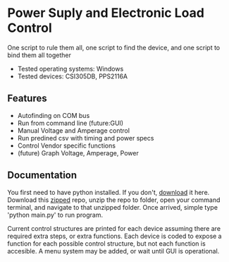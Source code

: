 # Power Suply and Electronic Load Control

One script to rule them all, one script to find the device, and one script to bind them all together

* Tested operating systems: Windows
* Tested devices: CSI305DB, PPS2116A

## Features

* Autofinding on COM bus
* Run from command line (future:GUI)
* Manual Voltage and Amperage control
* Run predined csv with timing and power specs
* Control Vendor specific functions
* (future) Graph Voltage, Amperage, Power

## Documentation
You first need to have python installed. If you don't, [download](https://www.python.org/downloads/) it here. Download this [zipped](https://github.com/circuit-specialists/Power-Suply-and-Electronic-Load-Control/archive/master.zip) repo, unzip the repo to folder, open your command terminal, and navigate to that unzipped folder. Once arrived, simple type 'python main.py' to run program.

Current control structures are printed for each device assuming there are required extra steps, or extra functions. Each device is coded to expose a function for each possible control structure, but not each function is accesible. A menu system may be added, or wait until GUI is operational.